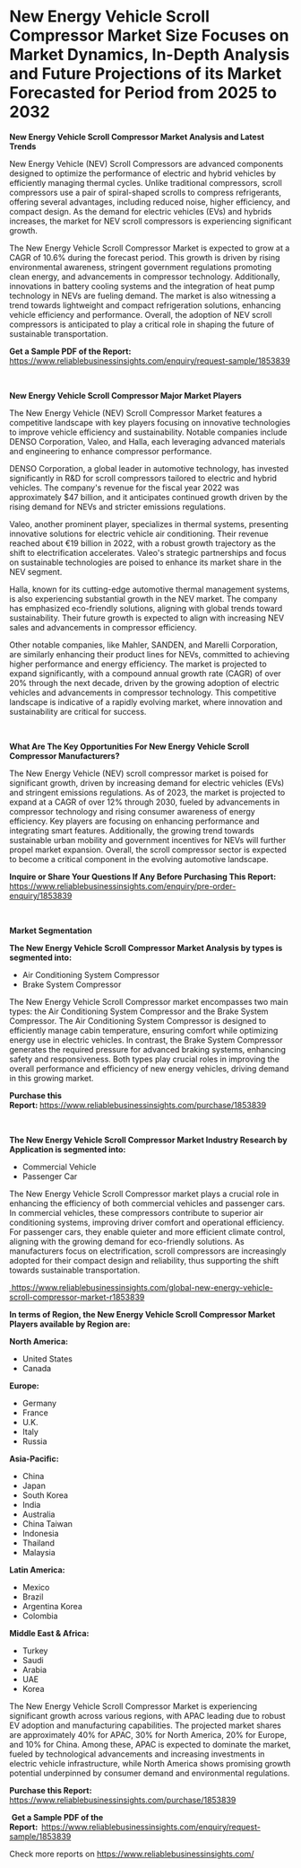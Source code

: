 <p><h1>New Energy Vehicle Scroll Compressor Market Size Focuses on Market Dynamics, In-Depth Analysis and Future Projections of its Market Forecasted for Period from 2025 to 2032</h1></p><p><strong>New Energy Vehicle Scroll Compressor Market Analysis and Latest Trends</strong></p>
<p><p>New Energy Vehicle (NEV) Scroll Compressors are advanced components designed to optimize the performance of electric and hybrid vehicles by efficiently managing thermal cycles. Unlike traditional compressors, scroll compressors use a pair of spiral-shaped scrolls to compress refrigerants, offering several advantages, including reduced noise, higher efficiency, and compact design. As the demand for electric vehicles (EVs) and hybrids increases, the market for NEV scroll compressors is experiencing significant growth.</p><p>The New Energy Vehicle Scroll Compressor Market is expected to grow at a CAGR of 10.6% during the forecast period. This growth is driven by rising environmental awareness, stringent government regulations promoting clean energy, and advancements in compressor technology. Additionally, innovations in battery cooling systems and the integration of heat pump technology in NEVs are fueling demand. The market is also witnessing a trend towards lightweight and compact refrigeration solutions, enhancing vehicle efficiency and performance. Overall, the adoption of NEV scroll compressors is anticipated to play a critical role in shaping the future of sustainable transportation.</p></p>
<p><strong>Get a Sample PDF of the Report:&nbsp;</strong> <a href="https://www.reliablebusinessinsights.com/enquiry/request-sample/1853839?utm_campaign=2190&utm_medium=2&utm_source=Github&utm_content=ia&utm_term=27032025&utm_id=new-energy-vehicle-scroll-compressor">https://www.reliablebusinessinsights.com/enquiry/request-sample/1853839</a></p>
<p>&nbsp;</p>
<p><strong>New Energy Vehicle Scroll Compressor Major Market Players</strong></p>
<p><p>The New Energy Vehicle (NEV) Scroll Compressor Market features a competitive landscape with key players focusing on innovative technologies to improve vehicle efficiency and sustainability. Notable companies include DENSO Corporation, Valeo, and Halla, each leveraging advanced materials and engineering to enhance compressor performance.</p><p>DENSO Corporation, a global leader in automotive technology, has invested significantly in R&D for scroll compressors tailored to electric and hybrid vehicles. The company's revenue for the fiscal year 2022 was approximately $47 billion, and it anticipates continued growth driven by the rising demand for NEVs and stricter emissions regulations.</p><p>Valeo, another prominent player, specializes in thermal systems, presenting innovative solutions for electric vehicle air conditioning. Their revenue reached about €19 billion in 2022, with a robust growth trajectory as the shift to electrification accelerates. Valeo's strategic partnerships and focus on sustainable technologies are poised to enhance its market share in the NEV segment.</p><p>Halla, known for its cutting-edge automotive thermal management systems, is also experiencing substantial growth in the NEV market. The company has emphasized eco-friendly solutions, aligning with global trends toward sustainability. Their future growth is expected to align with increasing NEV sales and advancements in compressor efficiency.</p><p>Other notable companies, like Mahler, SANDEN, and Marelli Corporation, are similarly enhancing their product lines for NEVs, committed to achieving higher performance and energy efficiency. The market is projected to expand significantly, with a compound annual growth rate (CAGR) of over 20% through the next decade, driven by the growing adoption of electric vehicles and advancements in compressor technology. This competitive landscape is indicative of a rapidly evolving market, where innovation and sustainability are critical for success.</p></p>
<p>&nbsp;</p>
<p><strong>What Are The Key Opportunities For New Energy Vehicle Scroll Compressor Manufacturers?</strong></p>
<p><p>The New Energy Vehicle (NEV) scroll compressor market is poised for significant growth, driven by increasing demand for electric vehicles (EVs) and stringent emissions regulations. As of 2023, the market is projected to expand at a CAGR of over 12% through 2030, fueled by advancements in compressor technology and rising consumer awareness of energy efficiency. Key players are focusing on enhancing performance and integrating smart features. Additionally, the growing trend towards sustainable urban mobility and government incentives for NEVs will further propel market expansion. Overall, the scroll compressor sector is expected to become a critical component in the evolving automotive landscape.</p></p>
<p><strong>Inquire or Share Your Questions If Any Before Purchasing This Report:</strong> <a href="https://www.reliablebusinessinsights.com/enquiry/pre-order-enquiry/1853839?utm_campaign=2190&utm_medium=2&utm_source=Github&utm_content=ia&utm_term=27032025&utm_id=new-energy-vehicle-scroll-compressor">https://www.reliablebusinessinsights.com/enquiry/pre-order-enquiry/1853839</a></p>
<p>&nbsp;</p>
<p><strong>Market Segmentation</strong></p>
<p><strong>The New Energy Vehicle Scroll Compressor Market Analysis by types is segmented into:</strong></p>
<p><ul><li>Air Conditioning System Compressor</li><li>Brake System Compressor</li></ul></p>
<p><p>The New Energy Vehicle Scroll Compressor market encompasses two main types: the Air Conditioning System Compressor and the Brake System Compressor. The Air Conditioning System Compressor is designed to efficiently manage cabin temperature, ensuring comfort while optimizing energy use in electric vehicles. In contrast, the Brake System Compressor generates the required pressure for advanced braking systems, enhancing safety and responsiveness. Both types play crucial roles in improving the overall performance and efficiency of new energy vehicles, driving demand in this growing market.</p></p>
<p><strong>Purchase this Report:&nbsp;</strong><a href="https://www.reliablebusinessinsights.com/purchase/1853839?utm_campaign=2190&utm_medium=2&utm_source=Github&utm_content=ia&utm_term=27032025&utm_id=new-energy-vehicle-scroll-compressor">https://www.reliablebusinessinsights.com/purchase/1853839</a></p>
<p>&nbsp;</p>
<p><strong>The New Energy Vehicle Scroll Compressor Market Industry Research by Application is segmented into:</strong></p>
<p><ul><li>Commercial Vehicle</li><li>Passenger Car</li></ul></p>
<p><p>The New Energy Vehicle Scroll Compressor market plays a crucial role in enhancing the efficiency of both commercial vehicles and passenger cars. In commercial vehicles, these compressors contribute to superior air conditioning systems, improving driver comfort and operational efficiency. For passenger cars, they enable quieter and more efficient climate control, aligning with the growing demand for eco-friendly solutions. As manufacturers focus on electrification, scroll compressors are increasingly adopted for their compact design and reliability, thus supporting the shift towards sustainable transportation.</p></p>
<p><a href="https://www.reliablebusinessinsights.com/global-new-energy-vehicle-scroll-compressor-market-r1853839?utm_campaign=2190&utm_medium=2&utm_source=Github&utm_content=ia&utm_term=27032025&utm_id=new-energy-vehicle-scroll-compressor">&nbsp;https://www.reliablebusinessinsights.com/global-new-energy-vehicle-scroll-compressor-market-r1853839</a></p>
<p><strong>In terms of Region, the New Energy Vehicle Scroll Compressor Market Players available by Region are:</strong></p>
<p>
    <p> <strong> North America: </strong>
        <ul>
            <li>United States</li>
            <li>Canada</li>
        </ul>
        </p> 
    <p> <strong> Europe: </strong>
        <ul>
            <li>Germany</li>
            <li>France</li>
            <li>U.K.</li>
            <li>Italy</li>
            <li>Russia</li>
        </ul>
        </p> 
    <p> <strong> Asia-Pacific: </strong>
        <ul>
            <li>China</li>
            <li>Japan</li>
            <li>South Korea</li>
            <li>India</li>
            <li>Australia</li>
            <li>China Taiwan</li>
            <li>Indonesia</li>
            <li>Thailand</li>
            <li>Malaysia</li>
        </ul>
        </p> 
    <p> <strong> Latin America: </strong>
        <ul>
            <li>Mexico</li>
            <li>Brazil</li>
            <li>Argentina Korea</li>
            <li>Colombia</li>
        </ul>
        </p> 
    <p> <strong> Middle East & Africa: </strong>
        <ul>
            <li>Turkey</li>
            <li>Saudi</li>
            <li>Arabia</li>
            <li>UAE</li>
            <li>Korea</li>
        </ul>
    </p>
    </p>
<p><p>The New Energy Vehicle Scroll Compressor Market is experiencing significant growth across various regions, with APAC leading due to robust EV adoption and manufacturing capabilities. The projected market shares are approximately 40% for APAC, 30% for North America, 20% for Europe, and 10% for China. Among these, APAC is expected to dominate the market, fueled by technological advancements and increasing investments in electric vehicle infrastructure, while North America shows promising growth potential underpinned by consumer demand and environmental regulations.</p></p>
<p><strong>Purchase this Report: </strong><a href="https://www.reliablebusinessinsights.com/purchase/1853839?utm_campaign=2190&utm_medium=2&utm_source=Github&utm_content=ia&utm_term=27032025&utm_id=new-energy-vehicle-scroll-compressor">https://www.reliablebusinessinsights.com/purchase/1853839</a></p>
<p>&nbsp;<strong>Get a Sample PDF of the Report:&nbsp;&nbsp;</strong><a href="https://www.reliablebusinessinsights.com/enquiry/request-sample/1853839?utm_campaign=2190&utm_medium=2&utm_source=Github&utm_content=ia&utm_term=27032025&utm_id=new-energy-vehicle-scroll-compressor">https://www.reliablebusinessinsights.com/enquiry/request-sample/1853839</a></p>
<p><strong></strong></p>
<p>Check more reports on <a href="https://www.reliablebusinessinsights.com/?utm_campaign=2190&utm_medium=2&utm_source=Github&utm_content=ia&utm_term=27032025&utm_id=new-energy-vehicle-scroll-compressor">https://www.reliablebusinessinsights.com/</a></p>